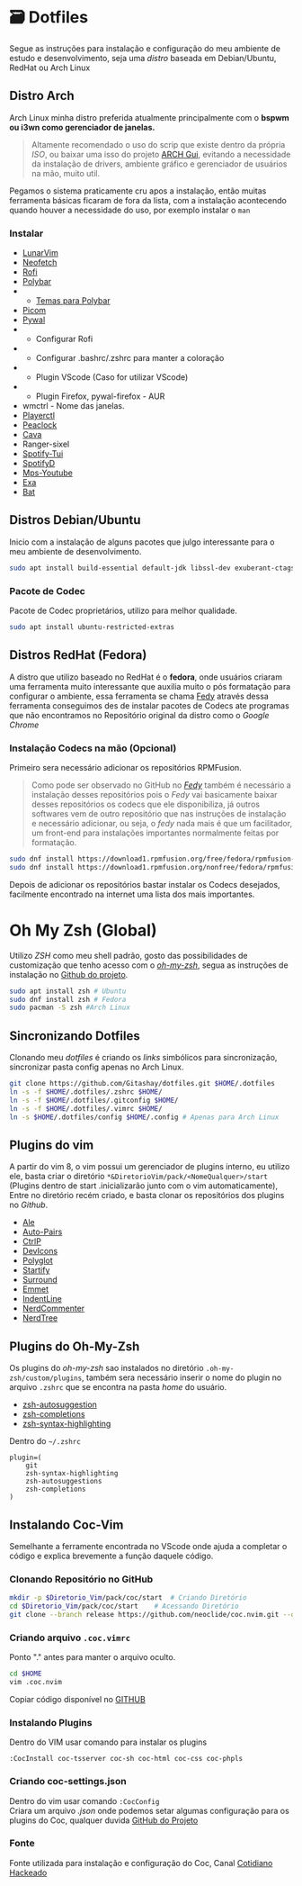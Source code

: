# 🗃️ Dotfiles

Segue as instruções para instalação e configuração do meu ambiente de estudo e desenvolvimento, seja uma *distro* baseada em Debian/Ubuntu, RedHat ou Arch Linux

## Distro Arch

Arch Linux minha distro preferida atualmente principalmente com o **bspwm ou i3wn como gerenciador de janelas.**
> Altamente recomendado o uso do scrip que existe dentro da própria *ISO*, ou baixar uma isso do projeto [ARCH Gui](https://archlinuxgui.in/), evitando a necessidade da instalação de drivers, ambiente gráfico e gerenciador de usuários na mão, muito util.
>

Pegamos o sistema praticamente cru apos a instalação, então muitas ferramenta básicas ficaram de fora da lista, com a instalação acontecendo quando houver a necessidade do uso, por exemplo instalar o `man`

### Instalar
- [LunarVim](https://github.com/LunarVim/LunarVim) 
- [Neofetch](https://github.com/dylanaraps/neofetch) 
- [Rofi](https://github.com/davatorium/rofi)
- [Polybar](https://github.com/polybar/polybar)
- - [Temas para Polybar](https://github.com/adi1090x/polybar-themes)
- [Picom](https://github.com/yshui/picom)
- [Pywal](https://github.com/dylanaraps/pywal)
- - Configurar Rofi
- - Configurar .bashrc/.zshrc para manter a coloração
- - Plugin VScode (Caso for utilizar VScode)
- - Plugin Firefox, pywal-firefox - AUR
- wmctrl - Nome das janelas.
- [Playerctl](https://github.com/altdesktop/playerctl)
- [Peaclock](https://github.com/octobanana/peaclock)
- [Cava](https://github.com/karlstav/cava)
- Ranger-sixel
- [Spotify-Tui](https://github.com/Rigellute/spotify-tui)
- [SpotifyD](https://github.com/Spotifyd/spotifyd)
- [Mps-Youtube](https://github.com/mps-youtube/mps-youtube)
- [Exa](https://github.com/ogham/exa)
- [Bat](https://github.com/sharkdp/bat)

## Distros Debian/Ubuntu

Inicio com a instalação de alguns pacotes que julgo interessante para o meu ambiente de desenvolvimento.
```sh
sudo apt install build-essential default-jdk libssl-dev exuberant-ctags ncurses-term ack-grep silversearcher-ag fontconfig imagemagick libmagickwand-dev software-properties-common git curl
```
### Pacote de Codec

Pacote de Codec proprietários, utilizo para melhor qualidade.
```sh
sudo apt install ubuntu-restricted-extras
```

## Distros RedHat (Fedora)

A distro que utilizo baseado no RedHat é o **fedora**, onde usuários criaram uma ferramenta muito interessante que auxilia muito o pós formatação para configurar o ambiente, essa ferramenta se chama [Fedy][fedy] através dessa ferramenta conseguimos des de instalar pacotes de Codecs ate programas que não encontramos no Repositório original da distro como o *Google Chrome*

### Instalação Codecs na mão (Opcional)

Primeiro sera necessário adicionar os repositórios RPMFusion.

>Como pode ser observado no GitHub no [*Fedy*][fedy] também é necessário a instalação desses repositórios pois o *Fedy* vai basicamente baixar desses repositórios os codecs que ele disponibiliza, já outros softwares vem de outro repositório que nas instruções de instalação e necessário adicionar, ou seja, o *fedy* nada mais é que um facilitador, um front-end para instalações importantes normalmente feitas por formatação.
>

```sh
sudo dnf install https://download1.rpmfusion.org/free/fedora/rpmfusion-free-release-$(rpm -E %fedora).noarch.rpm
sudo dnf install https://download1.rpmfusion.org/nonfree/fedora/rpmfusion-nonfree-release-$(rpm -E %fedora).noarch.rpm
```
Depois de adicionar os repositórios bastar instalar os Codecs desejados, facilmente encontrado na internet uma lista dos mais importantes.

# Oh My Zsh (Global)
Utilizo *ZSH* como meu shell padrão, gosto das possibilidades de customização que tenho acesso com o [*oh-my-zsh*][oh-my-zsh], segua as instruções de instalação no [Github do projeto][oh-my-zsh]. 

```sh
sudo apt install zsh # Ubuntu
sudo dnf install zsh # Fedora
sudo pacman -S zsh #Arch Linux
```

## Sincronizando Dotfiles
Clonando meu *dotfiles* é criando os *links* simbólicos para sincronização, sincronizar pasta config apenas no Arch Linux.

```sh
git clone https://github.com/Gitashay/dotfiles.git $HOME/.dotfiles
ln -s -f $HOME/.dotfiles/.zshrc $HOME/
ln -s -f $HOME/.dotfiles/.gitconfig $HOME/
ln -s -f $HOME/.dotfiles/.vimrc $HOME/
ln -s $HOME/.dotfiles/config $HOME/.config # Apenas para Arch Linux
```

## Plugins do vim

A partir do vim 8, o vim possui um gerenciador de plugins interno, eu utilizo ele, basta criar o diretório `*&DiretorioVim/pack/<NomeQualquer>/start` (Plugins dentro de start .inicializarão junto com o vim automaticamente), Entre no diretório recém criado, e basta clonar os repositórios dos plugins no *Github*.
 - [Ale](https://github.com/dense-analysis/ale)
 - [Auto-Pairs](https://github.com/jiangmiao/auto-pairs)
 - [CtrlP](https://github.com/ctrlpvim/ctrlp.vim)
 - [DevIcons](https://github.com/ryanoasis/vim-devicons)
 - [Polyglot](https://github.com/sheerun/vim-polyglot)
 - [Startify](https://github.com/mhinz/vim-startify)
 - [Surround](https://github.com/tpope/vim-surround)
 - [Emmet](https://github.com/mattn/emmet-vim)
 - [IndentLine](https://github.com/Yggdroot/indentLine)
 - [NerdCommenter](https://github.com/preservim/nerdcommenter)
 - [NerdTree](https://github.com/preservim/nerdtree)

## Plugins do Oh-My-Zsh

Os plugins do *oh-my-zsh* sao instalados no diretório `.oh-my-zsh/custom/plugins`,  também sera necessário inserir o nome do plugin no arquivo `.zshrc` que se encontra na pasta *home* do usuário.
- [zsh-autosuggestion](https://github.com/zsh-users/zsh-autosuggestions)
- [zsh-completions](https://github.com/zsh-users/zsh-completions)
- [zsh-syntax-highlighting](https://github.com/zsh-users/zsh-syntax-highlighting)  

Dentro do `~/.zshrc`
```
plugin=(
    git
    zsh-syntax-highlighting
    zsh-autosuggestions
    zsh-completions
)
```

## Instalando Coc-Vim

Semelhante a ferramente encontrada no VScode onde ajuda a completar o código e explica brevemente a função daquele código.

### Clonando Repositório no GitHub

```sh
mkdir -p $Diretorio_Vim/pack/coc/start  # Criando Diretório
cd $Diretorio_Vim/pack/coc/start    # Acessando Diretório
git clone --branch release https://github.com/neoclide/coc.nvim.git --depth=1   # Clonando Repositório
```
### Criando arquivo `.coc.vimrc`

Ponto "." antes para manter o arquivo oculto.

```sh
cd $HOME
vim .coc.nvim
```
Copiar código disponível no [GITHUB](https://github.com/fberbert/vimrc "Repositório Codiano Hakeado")

### Instalando Plugins

Dentro do VIM usar comando para instalar os plugins

```vim
:CocInstall coc-tsserver coc-sh coc-html coc-css coc-phpls
```

### Criando coc-settings.json

Dentro do vim usar comando `:CocConfig`  
Criara um arquivo *.json* onde podemos setar algumas configuração para os plugins do Coc, qualquer duvida [GitHub do Projeto](https://github.com/neoclide/coc.nvim "Repositório Coc Vim")

### Fonte

Fonte utilizada para instalação e configuração do Coc, Canal [Cotidiano Hackeado](https://www.youtube.com/watch?v=hdZMqMeruSQ&ab_channel=CotidianoHackeado "Youtube Cotidiano Hackeado"
)

[fedy]: <https://github.com/rpmfusion-infra/fedy> "Repositório do Fedy"
[oh-my-zsh]: <https://github.com/ohmyzsh/ohmyzsh> "Repositório Oh-My-Zsh"
